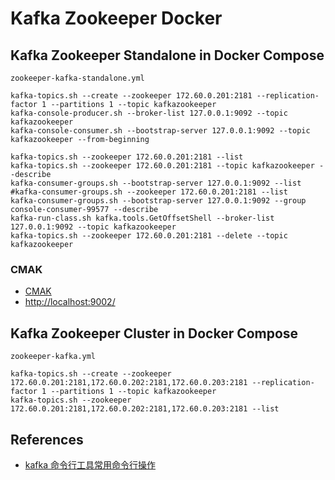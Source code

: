 # Kafka Zookeeper Docker

## Kafka Zookeeper Standalone in Docker Compose
`zookeeper-kafka-standalone.yml`

```
kafka-topics.sh --create --zookeeper 172.60.0.201:2181 --replication-factor 1 --partitions 1 --topic kafkazookeeper
kafka-console-producer.sh --broker-list 127.0.0.1:9092 --topic kafkazookeeper
kafka-console-consumer.sh --bootstrap-server 127.0.0.1:9092 --topic kafkazookeeper --from-beginning

kafka-topics.sh --zookeeper 172.60.0.201:2181 --list
kafka-topics.sh --zookeeper 172.60.0.201:2181 --topic kafkazookeeper --describe
kafka-consumer-groups.sh --bootstrap-server 127.0.0.1:9092 --list
#kafka-consumer-groups.sh --zookeeper 172.60.0.201:2181 --list
kafka-consumer-groups.sh --bootstrap-server 127.0.0.1:9092 --group console-consumer-99577 --describe
kafka-run-class.sh kafka.tools.GetOffsetShell --broker-list 127.0.0.1:9092 --topic kafkazookeeper
kafka-topics.sh --zookeeper 172.60.0.201:2181 --delete --topic kafkazookeeper
```

### CMAK
- [CMAK](https://github.com/yahoo/CMAK)
- [http://localhost:9002/](http://localhost:9002/)

## Kafka Zookeeper Cluster in Docker Compose
`zookeeper-kafka.yml`

```
kafka-topics.sh --create --zookeeper 172.60.0.201:2181,172.60.0.202:2181,172.60.0.203:2181 --replication-factor 1 --partitions 1 --topic kafkazookeeper
kafka-topics.sh --zookeeper 172.60.0.201:2181,172.60.0.202:2181,172.60.0.203:2181 --list
```

## References
- [kafka 命令行工具常用命令行操作](https://blog.csdn.net/asd136912/article/details/103735037)
